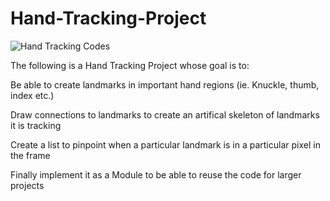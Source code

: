 # Hand-Tracking-Project
![Hand Tracking Codes](https://media.geeksforgeeks.org/wp-content/uploads/20210802154942/HandLandmarks.png)

The following is a Hand Tracking Project whose goal is to:

  Be able to create landmarks in important hand regions (ie. Knuckle, thumb, index etc.)
  
  Draw connections to landmarks to create an artifical skeleton of landmarks it is tracking
  
  Create a list to pinpoint when a particular landmark is in a particular pixel in the frame
  
  Finally implement it as a Module to be able to reuse the code for larger projects
